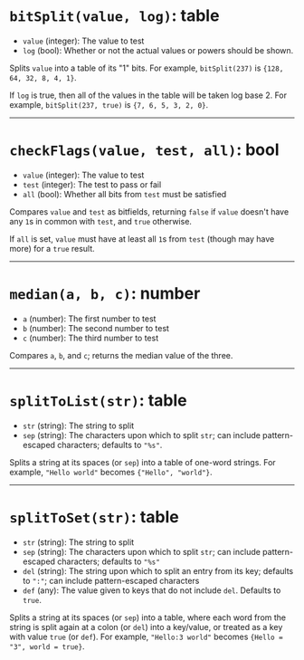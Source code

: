 # `bitSplit(value, log)`: table
* `value` (integer): The value to test
* `log` (bool): Whether or not the actual values or powers should be shown.

Splits `value` into a table of its "1" bits. For example, `bitSplit(237)` is `{128, 64, 32, 8, 4, 1}`.

If `log` is true, then all of the values in the table will be taken log base 2. For example, `bitSplit(237, true)` is `{7, 6, 5, 3, 2, 0}`.

---

# `checkFlags(value, test, all)`: bool
* `value` (integer): The value to test
* `test` (integer): The test to pass or fail
* `all` (bool): Whether all bits from `test` must be satisfied

Compares `value` and `test` as bitfields, returning `false` if `value` doesn't have any `1`s in common with `test`, and `true` otherwise.

If `all` is set, `value` must have at least all `1`s from `test` (though may have more) for a `true` result.

---

# `median(a, b, c)`: number
* `a` (number): The first number to test
* `b` (number): The second number to test
* `c` (number): The third number to test

Compares `a`, `b`, and `c`; returns the median value of the three.

---

# `splitToList(str)`: table
* `str` (string): The string to split
* `sep` (string): The characters upon which to split `str`; can include pattern-escaped characters; defaults to `"%s"`.

Splits a string at its spaces (or `sep`) into a table of one-word strings. For example, `"Hello world"` becomes `{"Hello", "world"}`.

---

# `splitToSet(str)`: table
* `str` (string): The string to split
* `sep` (string): The characters upon which to split `str`; can include pattern-escaped characters; defaults to `"%s"`
* `del` (string): The string upon which to split an entry from its key; defaults to `":"`; can include pattern-escaped characters
* `def` (any): The value given to keys that do not include `del`. Defaults to `true`.

Splits a string at its spaces (or `sep`) into a table, where each word from the string is split again at a colon (or `del`) into a key/value, or treated as a key with value `true` (or `def`). For example, `"Hello:3 world"` becomes `{Hello = "3", world = true}`.
